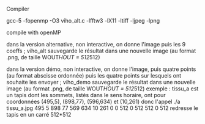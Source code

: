 Compiler

gcc-5 -fopenmp -O3 viho_alt.c -lfftw3 -lX11 -ltiff -ljpeg -lpng

compile with openMP

dans la version alternative, non interactive, on donne l'image puis les 9 coeffs ; viho_alt sauvegarde le résultat dans une nouvelle image (au format .png, de taille WOUT*HOUT = 512*512)

dans la version démo, non interactive, on donne l'image, puis quatre points (au format abscisse ordonnée) puis les quatre points sur lesquels ont souhaite les envoyer ; viho_demo sauvegarde le résultat dans une nouvelle image (au format .png, de taille WOUT*HOUT = 512*512)
exemple : tissu_a est un tapis dont les sommets, listés dans le sens horaire, ont pour coordonnées (495,5), (898,77), (596,634) et (10,261) donc l'appel
  ./a tissu_a.jpg 495 5 898 77 569 634 10 261 0 0 512 0 512 512 0 512
  redresse le tapis en un carré 512*512
